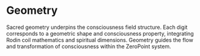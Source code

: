 # Geometry

Sacred geometry underpins the consciousness field structure. Each digit corresponds to a geometric shape and consciousness property, integrating Rodin coil mathematics and spiritual dimensions. Geometry guides the flow and transformation of consciousness within the ZeroPoint system. 